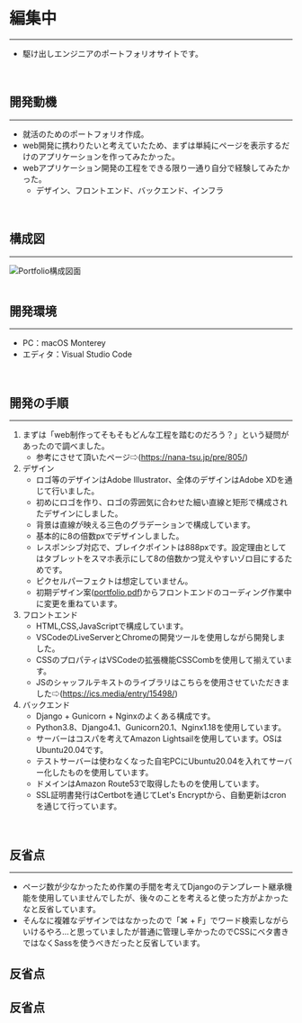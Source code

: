 # 編集中
---
- 駆け出しエンジニアのポートフォリオサイトです。
<br>

## 開発動機
---
- 就活のためのポートフォリオ作成。
- web開発に携わりたいと考えていたため、まずは単純にページを表示するだけのアプリケーションを作ってみたかった。
- webアプリケーション開発の工程をできる限り一通り自分で経験してみたかった。
  - デザイン、フロントエンド、バックエンド、インフラ
<br>

## 構成図
---
![Portfolio構成図面](https://user-images.githubusercontent.com/53157210/222747028-c057c125-eeab-47a1-82aa-ca9681e99a47.png)
<br>
<br>

## 開発環境
---
- PC：macOS Monterey
- エディタ：Visual Studio Code
<br>

## 開発の手順
---
1. まずは「web制作ってそもそもどんな工程を踏むのだろう？」という疑問があったので調べました。
   - 参考にさせて頂いたページ⇨(https://nana-tsu.jp/pre/805/)
2. デザイン
   - ロゴ等のデザインはAdobe Illustrator、全体のデザインはAdobe XDを通じて行いました。
   - 初めにロゴを作り、ロゴの雰囲気に合わせた細い直線と矩形で構成されたデザインにしました。
   - 背景は直線が映える三色のグラデーションで構成しています。
   - 基本的に8の倍数pxでデザインしました。
   - レスポンシブ対応で、ブレイクポイントは888pxです。設定理由としてはタブレットをスマホ表示にして8の倍数かつ覚えやすいゾロ目にするためです。
   - ピクセルパーフェクトは想定していません。
   - 初期デザイン案([portfolio.pdf](https://github.com/x-ktd-x/portfolio/files/10883265/portfolio.pdf))からフロントエンドのコーディング作業中に変更を重ねています。
3. フロントエンド
   - HTML,CSS,JavaScriptで構成しています。
   - VSCodeのLiveServerとChromeの開発ツールを使用しながら開発しました。
   - CSSのプロパティはVSCodeの拡張機能CSSCombを使用して揃えています。
   - JSのシャッフルテキストのライブラリはこちらを使用させていただきました⇨(https://ics.media/entry/15498/)
4. バックエンド
   - Django + Gunicorn + Nginxのよくある構成です。
   - Python3.8、Django4.1、Gunicorn20.1、Nginx1.18を使用しています。
   - サーバーはコスパを考えてAmazon Lightsailを使用しています。OSはUbuntu20.04です。
   - テストサーバーは使わなくなった自宅PCにUbuntu20.04を入れてサーバー化したものを使用しています。
   - ドメインはAmazon Route53で取得したものを使用しています。
   - SSL証明書発行はCertbotを通じてLet's Encryptから、自動更新はcronを通じて行っています。
<br>

## 反省点
---
- ページ数が少なかったため作業の手間を考えてDjangoのテンプレート継承機能を使用していませんでしたが、後々のことを考えると使った方がよかったなと反省しています。
- そんなに複雑なデザインではなかったので「⌘ + F」でワード検索しながらいけるやろ…と思っていましたが普通に管理し辛かったのでCSSにベタ書きではなくSassを使うべきだったと反省しています。
## 反省点
## 反省点
